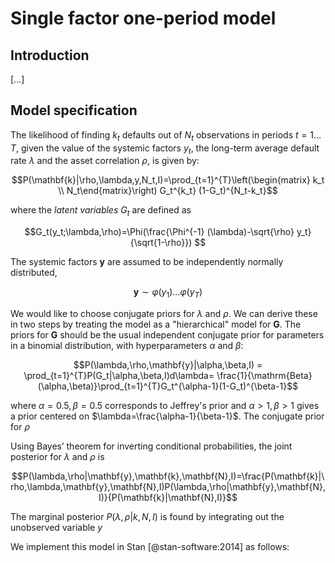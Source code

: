 # Single factor one-period model

## Introduction

[...]

## Model specification
The likelihood of finding $k_t$ defaults out of $N_t$
observations in periods $t=1\dots T$, given the value of the systemic factors $y_t$, the long-term average default rate $\lambda$ and the asset
correlation $\rho$, is given by:

$$P(\mathbf{k}|\rho,\lambda,y,N_t,I)=\prod_{t=1}^{T}\left(\begin{matrix} k_t \\ N_t\end{matrix}\right) G_t^{k_t}
(1-G_t)^{N_t-k_t}$$ 

where the *latent variables* $G_t$ are defined as

$$G_t(y_t;\lambda,\rho)=\Phi(\frac{\Phi^{-1} (\lambda)-\sqrt{\rho} y_t}{\sqrt{1-\rho}}) $$

The systemic factors $\mathbf{y}$ are assumed to be independently normally distributed,

$$\mathbf{y}\sim\varphi(y_1)\dots\varphi(y_T)$$


We would like to choose conjugate priors for $\lambda$ and $\rho$. We can derive these in two steps by treating the model as a "hierarchical" model for $\mathbf{G}$. The priors for $\mathbf{G}$ should be the usual independent conjugate prior for parameters in a binomial distribution, with hyperparameters $\alpha$ and $\beta$:

$$P(\lambda,\rho,\mathbf{y}|\alpha,\beta,I) = \prod_{t=1}^{T}P(G_t|\alpha,\beta,I)d\lambda= \frac{1}{\mathrm{Beta}(\alpha,\beta)}\prod_{t=1}^{T}G_t^{\alpha-1}(1-G_t)^{\beta-1}$$

where $\alpha=0.5,\beta=0.5$ corresponds to Jeffrey's prior and  $\alpha>1,\beta>1$ gives a prior centered on $\lambda=\frac{\alpha-1}{\beta-1}$.
The conjugate prior for $\rho$




Using Bayes’ theorem for inverting conditional probabilities, the joint posterior for
$\lambda$ and $\rho$ is

$$P(\lambda,\rho|\mathbf{y},\mathbf{k},\mathbf{N},I)=\frac{P(\mathbf{k}|\rho,\lambda,\mathbf{y},\mathbf{N},I)P(\lambda,\rho|\mathbf{y},\mathbf{N},I)}{P(\mathbf{k}|\mathbf{N},I)}$$

The marginal posterior $P(\lambda,\rho|k,N,I)$ is found by integrating out the
unobserved variable $y$

We implement this model in Stan  [@stan-software:2014] as follows: